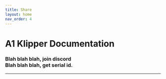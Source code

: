 ```yaml
---
title: Share
layout: home
nav_order: 4
---
```



<h1>A1 Klipper Documentation</h1>
<h3>Blah blah blah, join discord
<br>Blah blah blah, get serial id.</h3>

----
